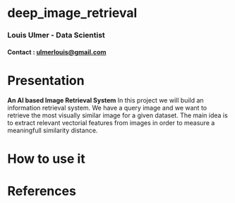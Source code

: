 # deep_image_retrieval
### Louis Ulmer - Data Scientist 
#### Contact : ulmerlouis@gmail.com

# Presentation 
**An AI based Image Retrieval System**
In this project we will build an information retrieval system. We have a query image and we want to retrieve the most visually similar image for a given dataset. The main idea is to extract relevant vectorial features from images in order to measure a meaningfull similarity distance.
# How to use it 

# References
